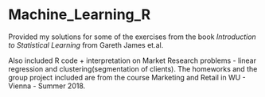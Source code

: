# Machine_Learning_R

Provided my solutions for some of the exercises from the book *Introduction to Statistical Learning* from Gareth James et.al.

Also included R code + interpretation on Market Research problems - linear regression and clustering(segmentation of clients). The homeworks and the group project included are from the course Marketing and Retail in WU - Vienna - Summer 2018.
